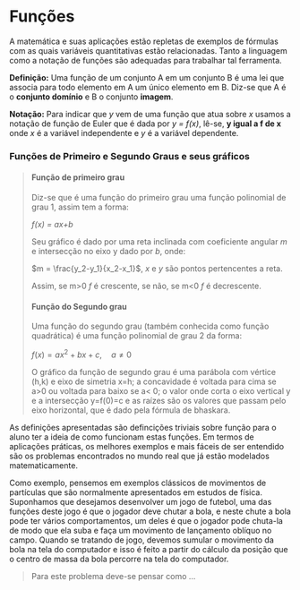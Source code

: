 # Funções

A matemática e suas aplicações estão repletas de exemplos de fórmulas com as quais variáveis quantitativas estão relacionadas. Tanto a linguagem como a notação de funções são adequadas para trabalhar tal ferramenta.

**Definição:** Uma função de um conjunto A em um conjunto B é uma lei que associa para todo elemento em A um único elemento em B. Diz-se que A é o **conjunto domínio** e B o conjunto **imagem**.

**Notação:** Para indicar que _y_ vem de uma função que atua sobre _x_ usamos a notação de função de Euler que é dada por _y = f\(x\)_, lê-se, **y igual a f de x** onde _x_ é a variável independente e _y_ é a variável dependente.


### Funções de Primeiro e Segundo Graus e seus gráficos

> #### Função de primeiro grau
>
> Diz-se que é uma função do primeiro grau uma função polinomial de grau 1, assim tem a forma:
>
> _f\(x\) = ax+b_
>
> Seu gráfico é dado por uma reta inclinada com coeficiente angular _m_ e intersecção no eixo y dado por _b_, onde:
>
> $m = \frac{y_2-y_1}{x_2-x_1}$, _x_ e _y_ são pontos pertencentes a reta.
>
> Assim, se m&gt;0 _f_ é crescente, se não, se m&lt;0 _f_ é decrescente.
>
> #### Função do Segundo grau
>
> Uma função do segundo grau \(também conhecida como função quadrática\) é uma função polinomial de grau 2 da forma:
>
> $f(x) = ax^2 + bx + c,\quad a \ne 0$
>
> O gráfico da função de segundo grau é uma parábola com vértice \(h,k\) e eixo de simetria x=h; a concavidade é voltada para cima se a&gt;0 ou voltada para baixo se a&lt; 0; o valor onde corta o eixo vertical y e a intersecção y=f\(0\)=c e as raízes são os valores que passam pelo eixo horizontal, que é dado pela fórmula de bhaskara.

As definições apresentadas são defincições triviais sobre função para o aluno ter a ideia de como funcionam estas funções. Em termos de aplicações práticas, os melhores exemplos e mais fáceis de ser entendido são os problemas encontrados no mundo real que já estão modelados matematicamente.

Como exemplo, pensemos em exemplos clássicos de movimentos de partículas que são normalmente apresentados em estudos de física. Suponhamos que desejamos desenvolver um jogo de futebol, uma das funções deste jogo é que o jogador deve chutar a bola, e neste chute a bola pode ter vários comportamentos, um deles é que o jogador pode chuta-la de modo que ela suba e faça um movimento de lançamento oblíquo no campo. Quando se tratando de jogo, devemos sumular o movimento da bola na tela do computador e isso é feito a partir do cálculo da posição que o centro de massa da bola percorre na tela do computador.

>Para este problema deve-se pensar como ...